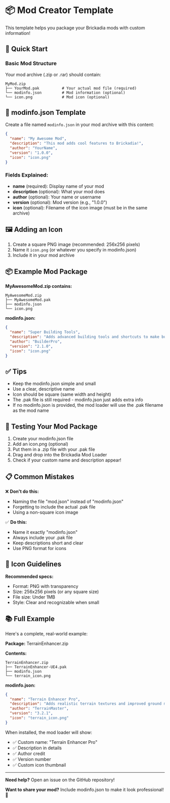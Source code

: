 # 📦 Mod Creator Template

This template helps you package your Brickadia mods with custom information!

## 🎯 Quick Start

### Basic Mod Structure

Your mod archive (.zip or .rar) should contain:

```
MyMod.zip
├── YourMod.pak          # Your actual mod file (required)
└── modinfo.json         # Mod information (optional)
└── icon.png             # Mod icon (optional)
```

## 📝 modinfo.json Template

Create a file named `modinfo.json` in your mod archive with this content:

```json
{
  "name": "My Awesome Mod",
  "description": "This mod adds cool features to Brickadia!",
  "author": "YourName",
  "version": "1.0.0",
  "icon": "icon.png"
}
```

### Fields Explained:

- **name** (required): Display name of your mod
- **description** (optional): What your mod does
- **author** (optional): Your name or username
- **version** (optional): Mod version (e.g., "1.0.0")
- **icon** (optional): Filename of the icon image (must be in the same archive)

## 🖼️ Adding an Icon

1. Create a square PNG image (recommended: 256x256 pixels)
2. Name it `icon.png` (or whatever you specify in modinfo.json)
3. Include it in your mod archive

## 📦 Example Mod Package

**MyAwesomeMod.zip contains:**

```
MyAwesomeMod.zip
├── MyAwesomeMod.pak
├── modinfo.json
└── icon.png
```

**modinfo.json:**

```json
{
  "name": "Super Building Tools",
  "description": "Adds advanced building tools and shortcuts to make building faster and easier!",
  "author": "BuilderPro",
  "version": "2.1.0",
  "icon": "icon.png"
}
```

## ✅ Tips

- Keep the modinfo.json simple and small
- Use a clear, descriptive name
- Icon should be square (same width and height)
- The .pak file is still required - modinfo.json just adds extra info
- If no modinfo.json is provided, the mod loader will use the .pak filename as the mod name

## 🚀 Testing Your Mod Package

1. Create your modinfo.json file
2. Add an icon.png (optional)
3. Put them in a .zip file with your .pak file
4. Drag and drop into the Brickadia Mod Loader
5. Check if your custom name and description appear!

## 📋 Common Mistakes

❌ **Don't do this:**

- Naming the file "mod.json" instead of "modinfo.json"
- Forgetting to include the actual .pak file
- Using a non-square icon image

✅ **Do this:**

- Name it exactly "modinfo.json"
- Always include your .pak file
- Keep descriptions short and clear
- Use PNG format for icons

## 🎨 Icon Guidelines

**Recommended specs:**

- Format: PNG with transparency
- Size: 256x256 pixels (or any square size)
- File size: Under 1MB
- Style: Clear and recognizable when small

## 📚 Full Example

Here's a complete, real-world example:

**Package:** TerrainEnhancer.zip

**Contents:**

```
TerrainEnhancer.zip
├── TerrainEnhancer-UE4.pak
├── modinfo.json
└── terrain_icon.png
```

**modinfo.json:**

```json
{
  "name": "Terrain Enhancer Pro",
  "description": "Adds realistic terrain textures and improved ground materials with HD quality.",
  "author": "TerrainMaster",
  "version": "3.2.1",
  "icon": "terrain_icon.png"
}
```

When installed, the mod loader will show:

- ✅ Custom name: "Terrain Enhancer Pro"
- ✅ Description in details
- ✅ Author credit
- ✅ Version number
- ✅ Custom icon thumbnail

---

**Need help?** Open an issue on the GitHub repository!

**Want to share your mod?** Include modinfo.json to make it look professional! 🎉
